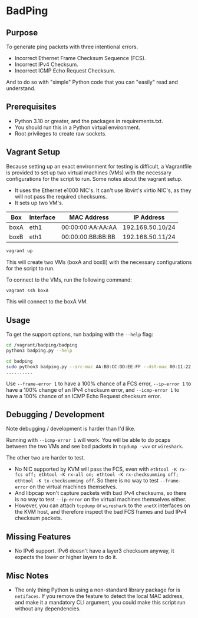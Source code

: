 # BadPing

## Purpose

To generate ping packets with three intentional errors.
 - Incorrect Ethernet Frame Checksum Sequence (FCS).
 - Incorrect IPv4 Checksum.
 - Incorrect ICMP Echo Request Checksum.

And to do so with "simple" Python code that you can "easily" read and understand.

## Prerequisites

- Python 3.10 or greater, and the packages in requirements.txt.
- You should run this in a Python virtual environment.
- Root privileges to create raw sockets.

## Vagrant Setup

Because setting up an exact environment for testing is difficult, a Vagrantfile is provided to set up two virtual machines (VMs) with the necessary configurations for the script to run. Some notes about the vagrant setup.

- It uses the Ethernet e1000 NIC's. It can't use libvirt's virtio NIC's, as they will not pass the required checksums.
- It sets up two VM's.

| Box  | Interface | MAC Address       | IP Address       | 
| ---- | --------- | ----------------- | ---------------- | 
| boxA | eth1      | 00:00:00:AA:AA:AA | 192.168.50.10/24 |
| boxB | eth1      | 00:00:00:BB:BB:BB | 192.168.50.11/24 |


```sh
vagrant up
```

This will create two VMs (boxA and boxB) with the necessary configurations for the script to run.

To connect to the VMs, run the following command:

```sh
vagrant ssh boxA
```

This will connect to the boxA VM.

## Usage

To get the support options, run badping with the `--help` flag:

```sh
cd /vagrant/badping/badping
python3 badping.py --help
```

```sh
cd badping
sudo python3 badping.py --src-mac AA:BB:CC:DD:EE:FF --dst-mac 00:11:22:33:44:55 --src-ipv4 192.168.50.10 --dst-ipv4 192.168.50.11 --interface eth1 --count 10 --delay 0.1 --ip-error 1
..........
```

Use `--frame-error 1` to have a 100% chance of a FCS error, `--ip-error 1` to have a 100% change of an IPv4 checksum error, and `--icmp-error 1` to have a 100% chance of an ICMP Echo Request checksum error.

## Debugging / Development

Note debugging / development is harder than I'd like. 

Running with `--icmp-error 1` will work. You will be able to do pcaps between the two VMs and see bad packets in `tcpdump -vvv` or `wireshark`. 

The other two are harder to test.
- No NIC supported by KVM will pass the FCS, even with `ethtool -K rx-fcs off; ethtool -K rx-all on; ethtool -K rx-checksumming off; ethtool -K tx-checksumming off`. So there is no way to test `--frame-error` on the virtual machines themselves.
- And libpcap won't capture packets with bad IPv4 checksums, so there is no way to test `--ip-error` on the virtual machines themselves either.
- However, you can attach `tcpdump` or `wireshark` to the `vnetX` interfaces on the KVM host, and therefore inspect the bad FCS frames and bad IPv4 checksum packets.

## Missing Features

- No IPv6 support. IPv6 doesn't have a layer3 checksum anyway, it expects the lower or higher layers to do it.

## Misc Notes

- The only thing Python is using a non-standard library package for is `netifaces`. If you remove the feature to detect the local MAC address, and make it a mandatory CLI argument, you could make this script run without any dependencies.
